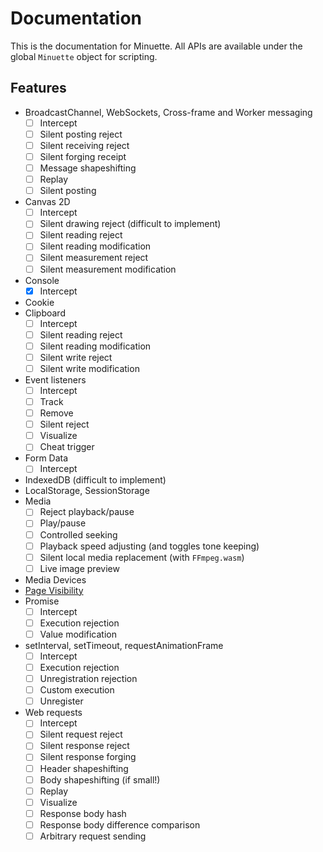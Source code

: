 # Documentation
This is the documentation for Minuette. All APIs are available under the global `Minuette` object for scripting.

## Features
* BroadcastChannel, WebSockets, Cross-frame and Worker messaging
  - [ ] Intercept
  - [ ] Silent posting reject
  - [ ] Silent receiving reject
  - [ ] Silent forging receipt
  - [ ] Message shapeshifting
  - [ ] Replay
  - [ ] Silent posting
* Canvas 2D
  - [ ] Intercept
  - [ ] Silent drawing reject (difficult to implement)
  - [ ] Silent reading reject
  - [ ] Silent reading modification
  - [ ] Silent measurement reject
  - [ ] Silent measurement modification
* Console
  - [x] Intercept
* Cookie
* Clipboard
  - [ ] Intercept
  - [ ] Silent reading reject
  - [ ] Silent reading modification
  - [ ] Silent write reject
  - [ ] Silent write modification
* Event listeners
  - [ ] Intercept
  - [ ] Track
  - [ ] Remove
  - [ ] Silent reject
  - [ ] Visualize
  - [ ] Cheat trigger
* Form Data
  - [ ] Intercept
* IndexedDB (difficult to implement)
* LocalStorage, SessionStorage
* Media
  - [ ] Reject playback/pause
  - [ ] Play/pause
  - [ ] Controlled seeking
  - [ ] Playback speed adjusting (and toggles tone keeping)
  - [ ] Silent local media replacement (with `FFmpeg.wasm`)
  - [ ] Live image preview
* Media Devices
* [Page Visibility](visibility.md)
* Promise
  - [ ] Intercept
  - [ ] Execution rejection
  - [ ] Value modification
* setInterval, setTimeout, requestAnimationFrame
  - [ ] Intercept
  - [ ] Execution rejection
  - [ ] Unregistration rejection
  - [ ] Custom execution
  - [ ] Unregister
* Web requests
  - [ ] Intercept
  - [ ] Silent request reject
  - [ ] Silent response reject
  - [ ] Silent response forging
  - [ ] Header shapeshifting
  - [ ] Body shapeshifting (if small!)
  - [ ] Replay
  - [ ] Visualize
  - [ ] Response body hash
  - [ ] Response body difference comparison
  - [ ] Arbitrary request sending
